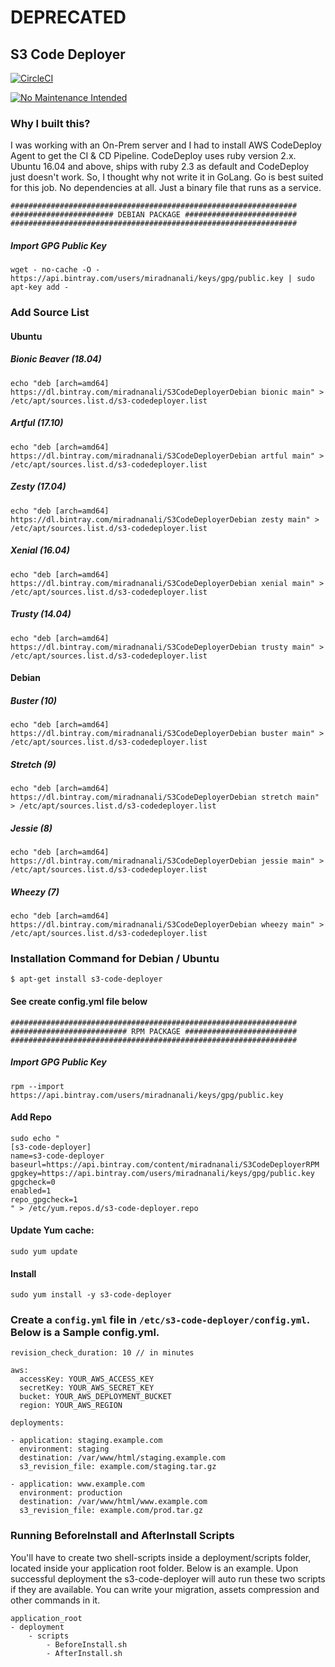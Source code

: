 # DEPRECATED

## S3 Code Deployer

[![CircleCI](https://circleci.com/gh/miradnan/s3-code-deployer/tree/master.svg?style=svg)](https://circleci.com/gh/miradnan/s3-code-deployer/tree/master)

[![No Maintenance Intended](http://unmaintained.tech/badge.svg)](http://unmaintained.tech/)



### Why I built this?
I was working with an On-Prem server and I had to install AWS CodeDeploy Agent to get the CI & CD Pipeline.
CodeDeploy uses ruby version 2.x. Ubuntu 16.04 and above, ships with ruby 2.3 as default and CodeDeploy just doesn't work.
So, I thought why not write it in GoLang. Go is best suited for this job. No dependencies at all. Just a binary file that runs as a service.



```
################################################################
####################### DEBIAN PACKAGE #########################
################################################################
```

##### Import GPG Public Key
```
wget - no-cache -O - https://api.bintray.com/users/miradnanali/keys/gpg/public.key | sudo apt-key add -
```

### Add Source List

#### Ubuntu

##### Bionic Beaver (18.04)
```
echo "deb [arch=amd64] https://dl.bintray.com/miradnanali/S3CodeDeployerDebian bionic main" > /etc/apt/sources.list.d/s3-codedeployer.list
```

##### Artful (17.10)
```
echo "deb [arch=amd64] https://dl.bintray.com/miradnanali/S3CodeDeployerDebian artful main" > /etc/apt/sources.list.d/s3-codedeployer.list
```

##### Zesty (17.04)
```
echo "deb [arch=amd64] https://dl.bintray.com/miradnanali/S3CodeDeployerDebian zesty main" > /etc/apt/sources.list.d/s3-codedeployer.list
```

##### Xenial (16.04)
```
echo "deb [arch=amd64] https://dl.bintray.com/miradnanali/S3CodeDeployerDebian xenial main" > /etc/apt/sources.list.d/s3-codedeployer.list
```

##### Trusty (14.04)
```
echo "deb [arch=amd64] https://dl.bintray.com/miradnanali/S3CodeDeployerDebian trusty main" > /etc/apt/sources.list.d/s3-codedeployer.list
```

#### Debian

##### Buster (10)
```
echo "deb [arch=amd64] https://dl.bintray.com/miradnanali/S3CodeDeployerDebian buster main" > /etc/apt/sources.list.d/s3-codedeployer.list
```

##### Stretch (9)
```
echo "deb [arch=amd64] https://dl.bintray.com/miradnanali/S3CodeDeployerDebian stretch main" > /etc/apt/sources.list.d/s3-codedeployer.list
```

##### Jessie (8)
```
echo "deb [arch=amd64] https://dl.bintray.com/miradnanali/S3CodeDeployerDebian jessie main" > /etc/apt/sources.list.d/s3-codedeployer.list
```

##### Wheezy (7)
```
echo "deb [arch=amd64] https://dl.bintray.com/miradnanali/S3CodeDeployerDebian wheezy main" > /etc/apt/sources.list.d/s3-codedeployer.list
```

### Installation Command for Debian / Ubuntu
```
$ apt-get install s3-code-deployer
```
#### See create config.yml file below




```
################################################################
########################## RPM PACKAGE #########################
################################################################
```

##### Import GPG Public Key
```
rpm --import https://api.bintray.com/users/miradnanali/keys/gpg/public.key
```

#### Add Repo
```
sudo echo "
[s3-code-deployer]
name=s3-code-deployer
baseurl=https://api.bintray.com/content/miradnanali/S3CodeDeployerRPM
gpgkey=https://api.bintray.com/users/miradnanali/keys/gpg/public.key
gpgcheck=0
enabled=1
repo_gpgcheck=1
" > /etc/yum.repos.d/s3-code-deployer.repo
```

#### Update Yum cache:
```
sudo yum update
```

#### Install
```
sudo yum install -y s3-code-deployer
```


### Create a `config.yml` file in `/etc/s3-code-deployer/config.yml`. Below is a Sample config.yml.
```
revision_check_duration: 10 // in minutes

aws:
  accessKey: YOUR_AWS_ACCESS_KEY
  secretKey: YOUR_AWS_SECRET_KEY
  bucket: YOUR_AWS_DEPLOYMENT_BUCKET
  region: YOUR_AWS_REGION

deployments:

- application: staging.example.com
  environment: staging
  destination: /var/www/html/staging.example.com
  s3_revision_file: example.com/staging.tar.gz

- application: www.example.com
  environment: production
  destination: /var/www/html/www.example.com
  s3_revision_file: example.com/prod.tar.gz
```


### Running BeforeInstall and AfterInstall Scripts
You'll have to create two shell-scripts inside a deployment/scripts folder, located inside your application root folder.
Below is an example. Upon successful deployment the s3-code-deployer will auto run these two scripts if they are available.
You can write your migration, assets compression and other commands in it.

```
application_root
- deployment
    - scripts
        - BeforeInstall.sh
        - AfterInstall.sh
```
